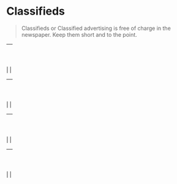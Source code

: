 # Classifieds

> Classifieds or Classified advertising is free of charge in the newspaper. Keep them short and to the point.

[<h2></h2>]() |
:-----------|
 |
 |

[<h2></h2>]() |
:-----------|
 |
 |

[<h2></h2>]() |
 :-----------|
  |
  |

[<h2></h2>]() |
 :-----------|
  |
  |
